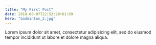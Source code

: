```yaml
---
title: "My First Post"
date: 2018-08-07T22:52:28+01:00
hero: "badminton_2.jpg"
---
```

Lorem ipsum dolor sit amet, consectetur adipisicing elit, sed do eiusmod
tempor incididunt ut labore et dolore magna aliqua.
